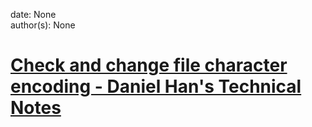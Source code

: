 
date: None  
author(s): None  

# [Check and change file character encoding - Daniel Han's Technical Notes](https://sites.google.com/site/xiangyangsite/home/technical-tips/linux-unix/common-tips/check-and-change-file-character-encoding)



